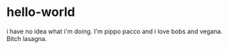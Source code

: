 # hello-world
i have no idea what i'm doing.
I'm pippo pacco and i love bobs and vegana. 
Bitch lasagna.
